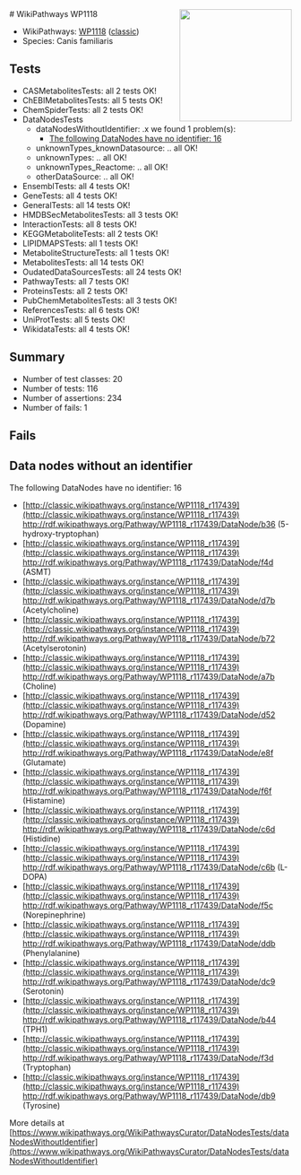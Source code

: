 <img style="float: right; width: 200px" src="https://upload.wikimedia.org/wikipedia/commons/thumb/8/83/Wplogo_with_text_500.png/640px-Wplogo_with_text_500.png" />
# WikiPathways WP1118

* WikiPathways: [WP1118](https://wikipathways.org/pathways/WP1118) ([classic](https://classic.wikipathways.org/instance/WP1118))
* Species: Canis familiaris
## Tests
* CASMetabolitesTests: all 2 tests OK!
* ChEBIMetabolitesTests: all 5 tests OK!
* ChemSpiderTests: all 2 tests OK!
* DataNodesTests
    * dataNodesWithoutIdentifier: .x we found 1 problem(s):
        * [The following DataNodes have no identifier: 16](#8792c496)
    * unknownTypes_knownDatasource: .. all OK!
    * unknownTypes: .. all OK!
    * unknownTypes_Reactome: .. all OK!
    * otherDataSource: .. all OK!
* EnsemblTests: all 4 tests OK!
* GeneTests: all 4 tests OK!
* GeneralTests: all 14 tests OK!
* HMDBSecMetabolitesTests: all 3 tests OK!
* InteractionTests: all 8 tests OK!
* KEGGMetaboliteTests: all 2 tests OK!
* LIPIDMAPSTests: all 1 tests OK!
* MetaboliteStructureTests: all 1 tests OK!
* MetabolitesTests: all 14 tests OK!
* OudatedDataSourcesTests: all 24 tests OK!
* PathwayTests: all 7 tests OK!
* ProteinsTests: all 2 tests OK!
* PubChemMetabolitesTests: all 3 tests OK!
* ReferencesTests: all 6 tests OK!
* UniProtTests: all 5 tests OK!
* WikidataTests: all 4 tests OK!


## Summary

* Number of test classes: 20
* Number of tests: 116
* Number of assertions: 234
* Number of fails: 1

## Fails

<a name="8792c496" />

## Data nodes without an identifier

The following DataNodes have no identifier: 16

* [http://classic.wikipathways.org/instance/WP1118_r117439](http://classic.wikipathways.org/instance/WP1118_r117439) http://rdf.wikipathways.org/Pathway/WP1118_r117439/DataNode/b36 (5-hydroxy-tryptophan)
* [http://classic.wikipathways.org/instance/WP1118_r117439](http://classic.wikipathways.org/instance/WP1118_r117439) http://rdf.wikipathways.org/Pathway/WP1118_r117439/DataNode/f4d (ASMT)
* [http://classic.wikipathways.org/instance/WP1118_r117439](http://classic.wikipathways.org/instance/WP1118_r117439) http://rdf.wikipathways.org/Pathway/WP1118_r117439/DataNode/d7b (Acetylcholine)
* [http://classic.wikipathways.org/instance/WP1118_r117439](http://classic.wikipathways.org/instance/WP1118_r117439) http://rdf.wikipathways.org/Pathway/WP1118_r117439/DataNode/b72 (Acetylserotonin)
* [http://classic.wikipathways.org/instance/WP1118_r117439](http://classic.wikipathways.org/instance/WP1118_r117439) http://rdf.wikipathways.org/Pathway/WP1118_r117439/DataNode/a7b (Choline)
* [http://classic.wikipathways.org/instance/WP1118_r117439](http://classic.wikipathways.org/instance/WP1118_r117439) http://rdf.wikipathways.org/Pathway/WP1118_r117439/DataNode/d52 (Dopamine)
* [http://classic.wikipathways.org/instance/WP1118_r117439](http://classic.wikipathways.org/instance/WP1118_r117439) http://rdf.wikipathways.org/Pathway/WP1118_r117439/DataNode/e8f (Glutamate)
* [http://classic.wikipathways.org/instance/WP1118_r117439](http://classic.wikipathways.org/instance/WP1118_r117439) http://rdf.wikipathways.org/Pathway/WP1118_r117439/DataNode/f6f (Histamine)
* [http://classic.wikipathways.org/instance/WP1118_r117439](http://classic.wikipathways.org/instance/WP1118_r117439) http://rdf.wikipathways.org/Pathway/WP1118_r117439/DataNode/c6d (Histidine)
* [http://classic.wikipathways.org/instance/WP1118_r117439](http://classic.wikipathways.org/instance/WP1118_r117439) http://rdf.wikipathways.org/Pathway/WP1118_r117439/DataNode/c6b (L-DOPA)
* [http://classic.wikipathways.org/instance/WP1118_r117439](http://classic.wikipathways.org/instance/WP1118_r117439) http://rdf.wikipathways.org/Pathway/WP1118_r117439/DataNode/f5c (Norepinephrine)
* [http://classic.wikipathways.org/instance/WP1118_r117439](http://classic.wikipathways.org/instance/WP1118_r117439) http://rdf.wikipathways.org/Pathway/WP1118_r117439/DataNode/ddb (Phenylalanine)
* [http://classic.wikipathways.org/instance/WP1118_r117439](http://classic.wikipathways.org/instance/WP1118_r117439) http://rdf.wikipathways.org/Pathway/WP1118_r117439/DataNode/dc9 (Serotonin)
* [http://classic.wikipathways.org/instance/WP1118_r117439](http://classic.wikipathways.org/instance/WP1118_r117439) http://rdf.wikipathways.org/Pathway/WP1118_r117439/DataNode/b44 (TPH1)
* [http://classic.wikipathways.org/instance/WP1118_r117439](http://classic.wikipathways.org/instance/WP1118_r117439) http://rdf.wikipathways.org/Pathway/WP1118_r117439/DataNode/f3d (Tryptophan)
* [http://classic.wikipathways.org/instance/WP1118_r117439](http://classic.wikipathways.org/instance/WP1118_r117439) http://rdf.wikipathways.org/Pathway/WP1118_r117439/DataNode/db9 (Tyrosine)


More details at [https://www.wikipathways.org/WikiPathwaysCurator/DataNodesTests/dataNodesWithoutIdentifier](https://www.wikipathways.org/WikiPathwaysCurator/DataNodesTests/dataNodesWithoutIdentifier)

